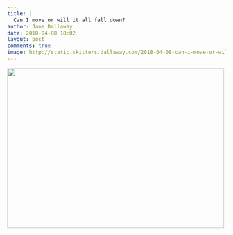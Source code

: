 ```yaml
---
title: |
  Can I move or will it all fall down?
author: Jane Dallaway
date: 2018-04-08 18:02
layout: post
comments: true
image: http://static.skitters.dallaway.com/2018-04-08-can-i-move-or-will-it-all-fall-down-thumb-1-IMG-0472.JPG
---
```


<div>
        <a href="http://static.skitters.dallaway.com/2018-04-08-can-i-move-or-will-it-all-fall-down-fullsize-1-IMG-0472.JPG">
          <img src="http://static.skitters.dallaway.com/2018-04-08-can-i-move-or-will-it-all-fall-down-thumb-1-IMG-0472.JPG" width="500" height="369"/>
        </a>
      </div>


  
      